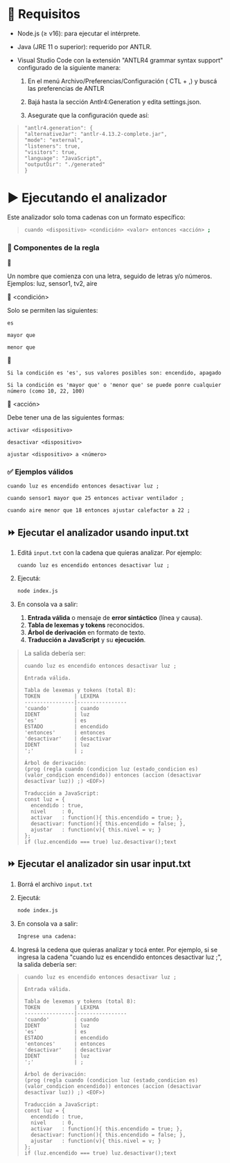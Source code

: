    # 🚀 Requisitos

- Node.js (≥ v16): para ejecutar el intérprete.

- Java (JRE 11 o superior): requerido por ANTLR.
 
- Visual Studio Code con la extensión "ANTLR4 grammar syntax support" configurado de la siguiente manera:
 
  1. En el menú Archivo/Preferencias/Configuración ( CTL + ,) y buscá las preferencias de ANTLR
   
  2. Bajá hasta la sección Antlr4:Generation y edita settings.json. 
   
  3. Asegurate que la configuración quede así:
   
>```text
>"antlr4.generation": {
>"alternativeJar": "antlr-4.13.2-complete.jar",
>"mode": "external",
>"listeners": true,
>"visitors": true,
>"language": "JavaScript",
>"outputDir": "./generated"
>}
>```


  # ▶️ Ejecutando el analizador

  Este analizador solo toma cadenas con un formato específico:

  >```bash
  > cuando <dispositivo> <condición> <valor> entonces <acción> ;
  >```

### 🧱 Componentes de la regla

🔸 <dispositivo>

Un nombre que comienza con una letra, seguido de letras y/o números.
Ejemplos: luz, sensor1, tv2, aire

🔸 <condición>

Solo se permiten las siguientes:

    es

    mayor que

    menor que

🔸 <valor>

    Si la condición es 'es', sus valores posibles son: encendido, apagado

    Si la condición es 'mayor que' o 'menor que' se puede ponre cualquier número (como 10, 22, 100)

🔸 <acción>

Debe tener una de las siguientes formas:

    activar <dispositivo>

    desactivar <dispositivo>

    ajustar <dispositivo> a <número>

### ✅ Ejemplos válidos

```text
cuando luz es encendido entonces desactivar luz ;
```
```text
cuando sensor1 mayor que 25 entonces activar ventilador ;
```
```text
cuando aire menor que 18 entonces ajustar calefactor a 22 ;
```

   
   ## ⏩ Ejecutar el analizador usando input.txt

1. Editá `input.txt` con la cadena que quieras analizar. Por ejemplo:

   ```text
   cuando luz es encendido entonces desactivar luz ;
   ```
2. Ejecutá:

   ```bash
   node index.js
   ```
3. En consola va a salir:

   1. **Entrada válida** o mensaje de **error sintáctico** (línea y causa).
   2. **Tabla de lexemas y tokens** reconocidos.
   3. **Árbol de derivación** en formato de texto.
   4. **Traducción a JavaScript** y su **ejecución**.

> La salida debería ser:
>
> ```text
> cuando luz es encendido entonces desactivar luz ;
>
> Entrada válida.
>
> Tabla de lexemas y tokens (total 8):
> TOKEN           | LEXEMA
> ----------------|----------------
> 'cuando'        | cuando
> IDENT           | luz
> 'es'            | es
> ESTADO          | encendido
> 'entonces'      | entonces
> 'desactivar'    | desactivar
> IDENT           | luz
> ';'             | ;
>
> Árbol de derivación:
> (prog (regla cuando (condicion luz (estado_condicion es) (valor_condicion encendido)) entonces (accion (desactivar desactivar luz)) ;) <EOF>)
>
> Traducción a JavaScript:
> const luz = {
>   encendido : true,
>   nivel     : 0,
>   activar   : function(){ this.encendido = true; },
>   desactivar: function(){ this.encendido = false; },
>   ajustar   : function(v){ this.nivel = v; }
> };
> if (luz.encendido === true) luz.desactivar();text
> ```

## ⏩ Ejecutar el analizador sin usar input.txt

1. Borrá el archivo `input.txt`

2. Ejecutá:

   ```bash
   node index.js
   ```
3. En consola va a salir:

   ```bash
   Ingrese una cadena: 
   ```
4. Ingresá la cedena que quieras analizar y tocá enter. Por ejemplo, si se ingresa la cadena "cuando luz es encendido entonces desactivar luz ;", la salida debería ser:

>
> ```text
> cuando luz es encendido entonces desactivar luz ;
>
> Entrada válida.
>
> Tabla de lexemas y tokens (total 8):
> TOKEN           | LEXEMA
> ----------------|----------------
> 'cuando'        | cuando
> IDENT           | luz
> 'es'            | es
> ESTADO          | encendido
> 'entonces'      | entonces
> 'desactivar'    | desactivar
> IDENT           | luz
> ';'             | ;
>
> Árbol de derivación:
> (prog (regla cuando (condicion luz (estado_condicion es) (valor_condicion encendido)) entonces (accion (desactivar desactivar luz)) ;) <EOF>)
>
> Traducción a JavaScript:
> const luz = {
>   encendido : true,
>   nivel     : 0,
>   activar   : function(){ this.encendido = true; },
>   desactivar: function(){ this.encendido = false; },
>   ajustar   : function(v){ this.nivel = v; }
> };
> if (luz.encendido === true) luz.desactivar();text
> ```
